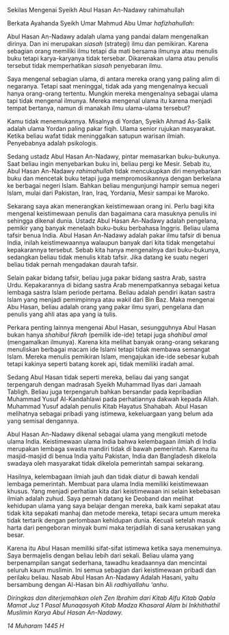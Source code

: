 Sekilas Mengenai Syeikh Abul Hasan An-Nadawy rahimahullah

Berkata Ayahanda Syeikh Umar Mahmud Abu Umar _hafizhahullah_:

Abul Hasan An-Nadawy adalah ulama yang pandai dalam mengenalkan dirinya. Dan ini merupakan _siasah_ (strategi) ilmu dan pemikiran. Karena sebagian orang memiliki ilmu tetapi dia mati bersama ilmunya atau menulis buku tetapi karya-karyanya tidak tersebar. Dikarenakan ulama atau penulis tersebut tidak memperhatikan _siasah_ penyebaran ilmu.

Saya mengenal sebagian ulama, di antara mereka orang yang paling alim di negaranya. Tetapi saat meninggal, tidak ada yang mengenalnya kecuali hanya orang-orang tertentu. Mungkin mereka mengenalnya sebagai ulama tapi tidak mengenal ilmunya. Mereka mengenal ulama itu karena menjadi tempat bertanya, namun di manakah ilmu ulama-ulama tersebut?

Kamu tidak menemukannya. Misalnya di Yordan, Syeikh Ahmad As-Salik adalah ulama Yordan paling pakar fiqih. Ulama senior rujukan masyarakat. Ketika beliau wafat tidak meninggalkan satupun warisan ilmiah. Penyebabnya adalah psikologis.

Sedang ustadz Abul Hasan An-Nadawy, pintar memasarkan buku-bukunya. Saat beliau ingin menyebarkan buku ini, beliau pergi ke Mesir. Sebab itu, Abul Hasan An-Nadawy _rahimahullah_ tidak mencukupkan diri menyebarkan buku dan mencetak buku tetapi juga mempromosikannya dengan berkelana ke berbagai negeri Islam. Bahkan beliau mengunjungi hampir semua negeri Islam, mulai dari Pakistan, Iran, Iraq, Yordania, Mesir sampai ke Maroko.

Sekarang saya akan menerangkan keistimewaan orang ini. Perlu bagi kita mengenal keistimewaan penulis dan bagaimana cara masuknya penulis ini sehingga dikenal dunia. Ustadz Abul Hasan An-Nadawy adalah pengelana, pemikir yang banyak menelaah buku-buku berbahasa Inggris. Beliau ulama tafsir benua India. Abul Hasan An-Nadawy adalah pakar ilmu tafsir di benua India, inilah keistimewaannya walaupun banyak dari kita tidak mengetahui kepakarannya tersebut. Sebab kita hanya mengenalnya dari buku-bukunya, sedangkan beliau tidak menulis kitab tafsir. Jika datang ke suatu negeri beliau tidak pernah mengadakan daurah tafsir.

Selain pakar bidang tafsir, beliau juga pakar bidang sastra Arab, sastra Urdu. Kepakarannya di bidang sastra Arab menempatkannya sebagai ketua lembaga sastra Islam periode pertama. Beliau adalah pendiri ikatan sastra Islam yang menjadi pemimpinnya atau wakil dari Bin Baz. Maka mengenai Abu Hasan, beliau adalah orang yang pakar ilmu syari, pengelana dan penulis yang ahli atas apa yang ia tulis. 

Perkara penting lainnya mengenai Abul Hasan, sesungguhnya Abul Hasan bukan hanya _shahibul fikrah_ (pemilik ide-ide) tetapi juga _shahibul amal_ (mengamalkan ilmunya). Karena kita melihat banyak orang-orang sekarang menuliskan berbagai macam ide Islami tetapi tidak membawa semangat Islam. Mereka menulis pemikiran Islam, mengajukan ide-ide sebesar kubah tetapi kakinya seperti batang korek api, tidak memiliki iradah amal. 

Sedang Abul Hasan tidak seperti mereka, beliau dai yang sangat terpengaruh dengan madrasah Syeikh Muhammad Ilyas dari Jamaah Tabligh. Beliau juga terpengaruh bahkan bersandar pada kepribadian Muhammad Yusuf Al-Kandahlawi pada perhatiannya dakwah kepada Allah. Muhammad Yusuf adalah penulis Kitab Hayatus Shahabah. Abul Hasan melihatnya sebagai pribadi yang istimewa, kekeluargaan yang belum ada yang semisal dengannya.

Abul Hasan An-Nadawy dikenal sebagai ulama yang mengikuti metode ulama India. Keistimewaan ulama India bahwa kelembagaan ilmiah di India merupakan lembaga swasta mandiri tidak di bawah pemerintah. Karena itu masjid-masjid di benua India yaitu Pakistan, India dan Bangladesh dikelola swadaya oleh masyarakat tidak dikelola pemerintah sampai sekarang.

Hasilnya, kelembagaan ilmiah jauh dan tidak diatur di bawah kendali lembaga pemerintah. Membuat para ulama India memiliki keistimewaan khusus. Yang menjadi perhatian kita dari keistimewaan ini selain kebebasan ilmiah adalah zuhud. Saya pernah datang ke Deoband dan melihat kehidupan ulama yang saya belajar dengan mereka, baik kami sepakat atau tidak kita sepakati manhaj dan metode mereka, tetapi secara umum mereka tidak tertarik dengan perlombaan kehidupan dunia. Kecuali setelah masuk harta dari pengeboran minyak bumi maka terjadilah di sana kerusakan yang besar. 

Karena itu Abul Hasan memiliki sifat-sifat istimewa ketika saya menemuinya. Saya bermajelis dengan beliau lebih dari sekali. Beliau ulama yang berpenampilan sangat sederhana, tawadhu keadaannya dan mencintai seluruh kaum muslimin. Ini semua sebagian dari keistimewaan pribadi dan perilaku beliau. Nasab Abul Hasan An-Nadawy Adalah Hasani, yaitu bersambung dengan Al-Hasan bin Ali _radhiyallahu ‘anhu_. 

_Diringkas dan diterjemahkan oleh Zen Ibrahim dari Kitab Alfu Kitab Qabla Mamat Juz 1 Pasal Munaqasyah Kitab Madza Khasaral Alam bi Inkhithathil Muslimin Karya Abul Hasan An-Nadawy._

_14 Muharam 1445 H_
